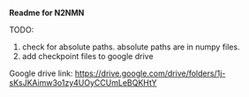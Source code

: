 **Readme for N2NMN**

TODO:
1. check for absolute paths. absolute paths are in numpy files.
2. add checkpoint files to google drive

Google drive link: https://drive.google.com/drive/folders/1j-sKsJKAimw3o1zy4UOyCCUmLeBQKHtY
